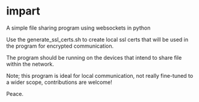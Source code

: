 # impart

A simple file sharing program using websockets in python

Use the generate_ssl_certs.sh to create local ssl certs that will be used in the program for encrypted communication.


The program should be running on the devices that intend to share file within the network.

Note; this program is ideal for local communication, not really fine-tuned to a wider scope, contributions are welcome!

Peace.
